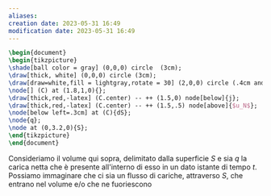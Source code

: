 ```yaml
---
aliases: 
creation date: 2023-05-31 16:49
modification date: 2023-05-31 16:49
---
```


```tikz
\begin{document}
\begin{tikzpicture}
\shade[ball color = gray] (0,0,0) circle  (3cm);
\draw[thick, white] (0,0,0) circle (3cm);
\draw[draw=white,fill = lightgray,rotate = 30] (2,0,0) circle (.4cm and .6cm);
\node[] (C) at (1.8,1,0){};
\draw[thick,red,-latex] (C.center) -- ++ (1.5,0) node[below]{j};
\draw[thick,red,-latex] (C.center) -- ++ (1.5,.5) node[above]{$u_N$};
\node[below left=.3cm] at (C){dS};
\node{q};
\node at (0,3.2,0){S};
\end{tikzpicture}
\end{document}
```

Consideriamo il volume qui sopra, delimitato dalla superficie $S$ e sia $q$ la carica netta che è presente all'interno di esso in un dato istante di tempo $t$. Possiamo immaginare che ci sia un flusso di cariche, attraverso $S$, che entrano nel volume e/o che ne fuoriescono